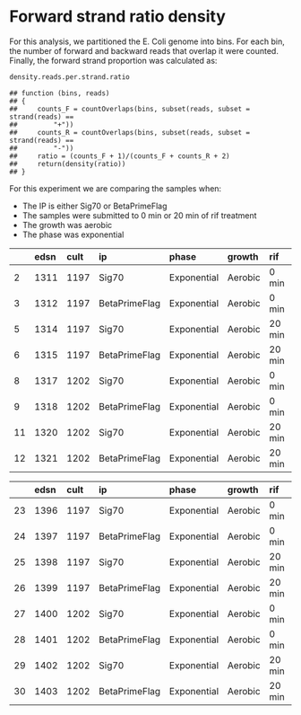 
<!--
%\VignetteEngine{knitr}
%\VignetteIndexEntry{Forward Strand ratio density}
%\VignetteDepends{ggplot2, ChIP-Exo, GenomicAlignments}
-->

# Forward strand ratio density

For this analysis, we partitioned the E. Coli genome into bins. For each bin, the number of forward and backward reads that overlap it were counted. Finally, the forward strand proportion was calculated as:






```r
density.reads.per.strand.ratio
```

```
## function (bins, reads) 
## {
##     counts_F = countOverlaps(bins, subset(reads, subset = strand(reads) == 
##         "+"))
##     counts_R = countOverlaps(bins, subset(reads, subset = strand(reads) == 
##         "-"))
##     ratio = (counts_F + 1)/(counts_F + counts_R + 2)
##     return(density(ratio))
## }
```

For this experiment we are comparing the samples when:
- The IP is either Sig70 or BetaPrimeFlag
- The samples were submitted to 0 min or 20 min of rif treatment
- The growth was aerobic
- The phase was exponential




|   |edsn |cult |ip            |phase       |growth  |rif    |rep |seq |
|:--|:----|:----|:-------------|:-----------|:-------|:------|:---|:---|
|2  |1311 |1197 |Sig70         |Exponential |Aerobic |0 min  |1   |Exo |
|3  |1312 |1197 |BetaPrimeFlag |Exponential |Aerobic |0 min  |1   |Exo |
|5  |1314 |1197 |Sig70         |Exponential |Aerobic |20 min |1   |Exo |
|6  |1315 |1197 |BetaPrimeFlag |Exponential |Aerobic |20 min |1   |Exo |
|8  |1317 |1202 |Sig70         |Exponential |Aerobic |0 min  |2   |Exo |
|9  |1318 |1202 |BetaPrimeFlag |Exponential |Aerobic |0 min  |2   |Exo |
|11 |1320 |1202 |Sig70         |Exponential |Aerobic |20 min |2   |Exo |
|12 |1321 |1202 |BetaPrimeFlag |Exponential |Aerobic |20 min |2   |Exo |



|   |edsn |cult |ip            |phase       |growth  |rif    |rep |seq |
|:--|:----|:----|:-------------|:-----------|:-------|:------|:---|:---|
|23 |1396 |1197 |Sig70         |Exponential |Aerobic |0 min  |1   |PET |
|24 |1397 |1197 |BetaPrimeFlag |Exponential |Aerobic |0 min  |1   |PET |
|25 |1398 |1197 |Sig70         |Exponential |Aerobic |20 min |1   |PET |
|26 |1399 |1197 |BetaPrimeFlag |Exponential |Aerobic |20 min |1   |PET |
|27 |1400 |1202 |Sig70         |Exponential |Aerobic |0 min  |2   |PET |
|28 |1401 |1202 |BetaPrimeFlag |Exponential |Aerobic |0 min  |2   |PET |
|29 |1402 |1202 |Sig70         |Exponential |Aerobic |20 min |2   |PET |
|30 |1403 |1202 |BetaPrimeFlag |Exponential |Aerobic |20 min |2   |PET |








